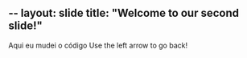 --
layout: slide
title: "Welcome to our second slide!"
---
Aqui eu mudei o código
Use the left arrow to go back!

